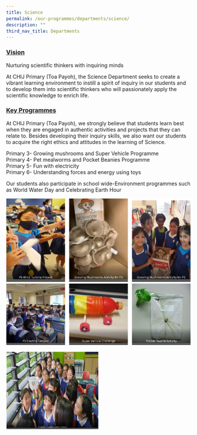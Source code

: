 ```yaml
---
title: Science
permalink: /our-programmes/departments/science/
description: ""
third_nav_title: Departments
---
```

### **<u>Vision</u>**

Nurturing scientific thinkers with inquiring minds

At CHIJ Primary (Toa Payoh), the Science Department seeks to create a vibrant learning environment to instill a spirit of inquiry in our students and to develop them into scientific thinkers who will passionately apply the scientific knowledge to enrich life.

### **<u>Key Programmes</u>**

At CHIJ Primary (Toa Payoh), we strongly believe that students learn best when they are engaged in authentic activities and projects that they can relate to. Besides developing their inquiry skills, we also want our students to acquire the right ethics and attitudes in the learning of Science.

Primary 3- Growing mushrooms and Super Vehicle Programme  
Primary 4- Pet mealworms and Pocket Beanies Programme  
Primary 5- Fun with electricity  
Primary 6- Understanding forces and energy using toys

Our students also participate in school wide-Environment programmes such as World Water Day and Celebrating Earth Hour

![](/images/science_11.png)




<style>  
img {  
  display: block;  
  margin-left: auto;  
  margin-right: auto;  
}  
</style>  
<body><img src="/images/science_2.png" alt="Science" style="width:50%;">  
  
</body>